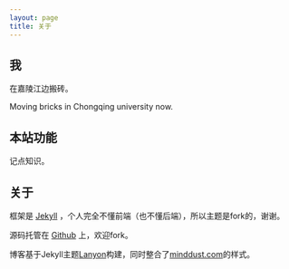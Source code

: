 ```yaml
---
layout: page
title: 关于
---
```


## 我

在嘉陵江边搬砖。

Moving bricks in Chongqing university now.

## 本站功能

记点知识。

## 关于

框架是 [Jekyll](http://jekyllrb.com/) ，个人完全不懂前端（也不懂后端），所以主题是fork的，谢谢。

源码托管在 [Github](https://github.com/rainyoct/rainyoct.github.io) 上，欢迎fork。

博客基于Jekyll主题[Lanyon](http://lanyon.getpoole.com)构建，同时整合了[minddust.com](http://www.minddust.com)的样式。
